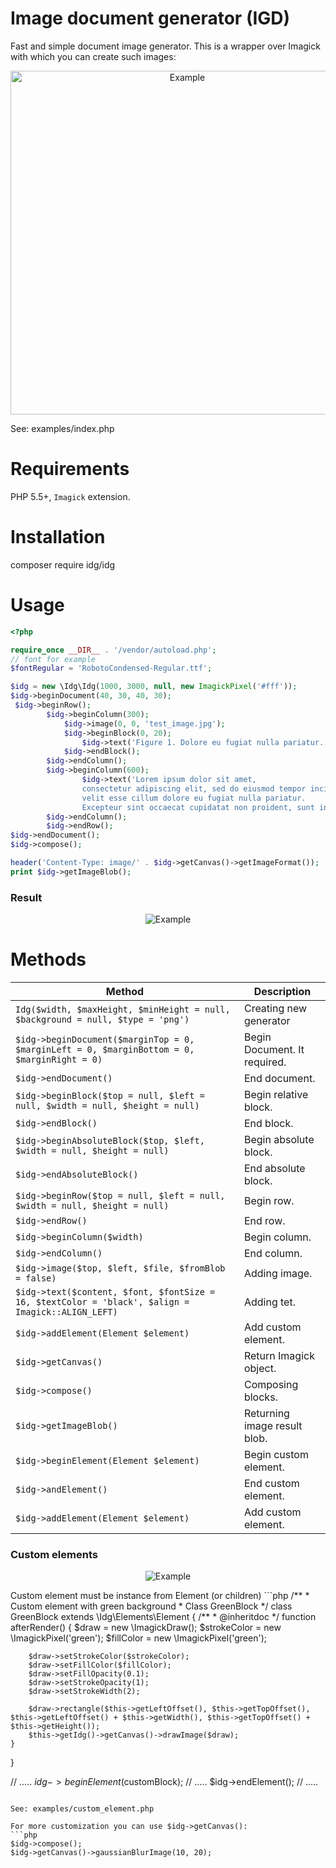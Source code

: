 # Image document generator (IGD)
Fast and simple document image generator. This is a wrapper over Imagick with which you can create such images:
<p align="center">
       <img src="http://nikitchenko.ru/idg/example1.png" width="550" alt="Example" />
</p>
See: examples/index.php

# Requirements
PHP 5.5+, `Imagick` extension.

# Installation
composer require idg/idg

# Usage
```php
<?php

require_once __DIR__ . '/vendor/autoload.php';
// font for example
$fontRegular = 'RobotoCondensed-Regular.ttf';

$idg = new \Idg\Idg(1000, 3000, null, new ImagickPixel('#fff'));
$idg->beginDocument(40, 30, 40, 30);
 $idg->beginRow();
        $idg->beginColumn(300);
            $idg->image(0, 0, 'test_image.jpg');
            $idg->beginBlock(0, 20);
                $idg->text('Figure 1. Dolore eu fugiat nulla pariatur.', $fontRegular, 14, '#555', Imagick::ALIGN_LEFT);
            $idg->endBlock();
        $idg->endColumn();
        $idg->beginColumn(600);
                $idg->text('Lorem ipsum dolor sit amet, 
                consectetur adipiscing elit, sed do eiusmod tempor incididunt ut labore et dolore magna aliqua. Ut enim ad minim veniam, quis nostrud exercitation ullamco laboris nisi ut aliquip ex ea commodo consequat. Duis aute irure dolor in reprehenderit in voluptate 
                velit esse cillum dolore eu fugiat nulla pariatur. 
                Excepteur sint occaecat cupidatat non proident, sunt in culpa qui officia deserunt mollit anim id est laborum.', $fontRegular);
        $idg->endColumn();
        $idg->endRow();
$idg->endDocument();
$idg->compose();

header('Content-Type: image/' . $idg->getCanvas()->getImageFormat());
print $idg->getImageBlob();
```

### Result
<p align="center">
       <img src="http://nikitchenko.ru/idg/example2.png" alt="Example" />
</p>

# Methods
| Method | Description |
| ---| --- |
| `Idg($width, $maxHeight, $minHeight = null, $background = null, $type = 'png')` | Creating new generator |
| `$idg->beginDocument($marginTop = 0, $marginLeft = 0, $marginBottom = 0, $marginRight = 0)` | Begin Document. It required. |
| `$idg->endDocument()` | End document. |
| `$idg->beginBlock($top = null, $left = null, $width = null, $height = null)` | Begin relative block. |
| `$idg->endBlock()` | End block. |
| `$idg->beginAbsoluteBlock($top, $left, $width = null, $height = null)` | Begin absolute block. |
| `$idg->endAbsoluteBlock()` | End absolute block. |
| `$idg->beginRow($top = null, $left = null, $width = null, $height = null)` | Begin row. |
| `$idg->endRow()` | End row. |
| `$idg->beginColumn($width)` | Begin column. |
| `$idg->endColumn()` | End column. |
| `$idg->image($top, $left, $file, $fromBlob = false)` | Adding image. |
| `$idg->text($content, $font, $fontSize = 16, $textColor = 'black', $align = Imagick::ALIGN_LEFT)` | Adding tet. |
| `$idg->addElement(Element $element)` | Add custom element. |
| `$idg->getCanvas()` | Return Imagick object. |
| `$idg->compose()` | Composing blocks. |
| `$idg->getImageBlob()` | Returning image result blob. |
| `$idg->beginElement(Element $element)` | Begin custom element. |
| `$idg->andElement()` | End custom element. |
| `$idg->addElement(Element $element)` | Add custom element. |

### Custom elements
<p align="center">
       <img src="http://nikitchenko.ru/idg/example3.png" alt="Example" />
</p>
Custom element must be instance from Element (or children)
```php
/**
 * Custom element with green background
 * Class GreenBlock
 */
class GreenBlock extends \Idg\Elements\Element
{
    /**
     * @inheritdoc
     */
    function afterRender()
    {
        $draw = new \ImagickDraw();
        $strokeColor = new \ImagickPixel('green');
        $fillColor = new \ImagickPixel('green');

        $draw->setStrokeColor($strokeColor);
        $draw->setFillColor($fillColor);
        $draw->setFillOpacity(0.1);
        $draw->setStrokeOpacity(1);
        $draw->setStrokeWidth(2);

        $draw->rectangle($this->getLeftOffset(), $this->getTopOffset(), $this->getLeftOffset() + $this->getWidth(), $this->getTopOffset() + $this->getHeight());
        $this->getIdg()->getCanvas()->drawImage($draw);
    }
}

// .....
$idg->beginElement($customBlock);
// .....
$idg->endElement();
// .....
```

See: examples/custom_element.php

For more customization you can use $idg->getCanvas():
```php
$idg->compose();
$idg->getCanvas()->gaussianBlurImage(10, 20);
```
